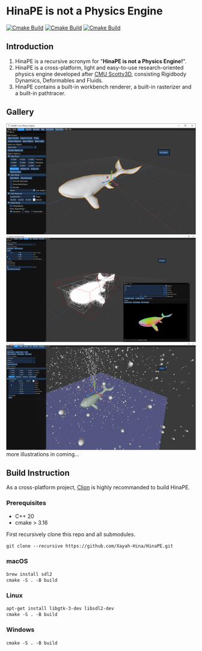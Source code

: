 # HinaPE is not a Physics Engine

[![Cmake Build](https://github.com/Xayah-Hina/HinaPE/actions/workflows/ubuntu.yml/badge.svg)](https://github.com/Xayah-Hina/HinaPE/actions/workflows/ubuntu.yml)
[![Cmake Build](https://github.com/Xayah-Hina/HinaPE/actions/workflows/macos.yml/badge.svg)](https://github.com/Xayah-Hina/HinaPE/actions/workflows/macos.yml)
[![Cmake Build](https://github.com/Xayah-Hina/HinaPE/actions/workflows/windows.yml/badge.svg)](https://github.com/Xayah-Hina/HinaPE/actions/workflows/windows.yml)

## Introduction

1. HinaPE is a recursive acronym for "**HinaPE is not a Physics Engine!**".
2. HinaPE is a cross-platform, light and easy-to-use research-oriented physics engine developed after [CMU Scotty3D](https://github.com/CMU-Graphics/Scotty3D), consisting Rigidbody Dynamics, Deformables and Fluids.
3. HinaPE contains a built-in workbench renderer, a built-in rasterizer and a built-in pathtracer.

## Gallery

![HinaPE](https://github.com/Xayah-Hina/HinaPE-Resource/blob/master/image-bed/HinaPE-20220715.png?raw=true)
![HinaPE Renderer](https://github.com/Xayah-Hina/HinaPE-Resource/blob/master/image-bed/HinaPE-20220715-2.png?raw=true)
![HinaPE Renderer](https://github.com/Xayah-Hina/HinaPE-Resource/blob/master/image-bed/HinaPE-20220715-3.png?raw=true)
more illustrations in coming...

## Build Instruction

As a cross-platform project, [Clion](https://www.jetbrains.com/clion/) is highly recommanded to build HinaPE.

### Prerequisites

- C++ 20
- cmake > 3.16

First recursively clone this repo and all submodules.

```shell
git clone --recursive https://github.com/Xayah-Hina/HinaPE.git
```

### macOS

```shell
brew install sdl2
cmake -S . -B build
```

### Linux

```shell
apt-get install libgtk-3-dev libsdl2-dev
cmake -S . -B build
```

### Windows

```shell
cmake -S . -B build
```
